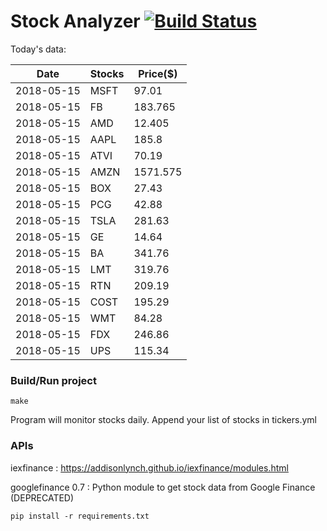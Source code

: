 # Stock Analyzer [![Build Status](https://travis-ci.org/ogoyal/StockAnalyzer.svg?branch=master)](https://travis-ci.org/ogoyal/StockAnalyzer)

Today's data:

| Date| Stocks| Price($) | 
| --- | --- | ---  | 
| 2018-05-15| MSFT| 97.01 | 
| 2018-05-15| FB| 183.765 | 
| 2018-05-15| AMD| 12.405 | 
| 2018-05-15| AAPL| 185.8 | 
| 2018-05-15| ATVI| 70.19 | 
| 2018-05-15| AMZN| 1571.575 | 
| 2018-05-15| BOX| 27.43 | 
| 2018-05-15| PCG| 42.88 | 
| 2018-05-15| TSLA| 281.63 | 
| 2018-05-15| GE| 14.64 | 
| 2018-05-15| BA| 341.76 | 
| 2018-05-15| LMT| 319.76 | 
| 2018-05-15| RTN| 209.19 | 
| 2018-05-15| COST| 195.29 | 
| 2018-05-15| WMT| 84.28 | 
| 2018-05-15| FDX| 246.86 | 
| 2018-05-15| UPS| 115.34 | 

### Build/Run project

```
make
```

Program will monitor stocks daily. Append your list of stocks in tickers.yml

### APIs
iexfinance : https://addisonlynch.github.io/iexfinance/modules.html

googlefinance 0.7 : Python module to get stock data from Google Finance (DEPRECATED)

```
pip install -r requirements.txt
```
